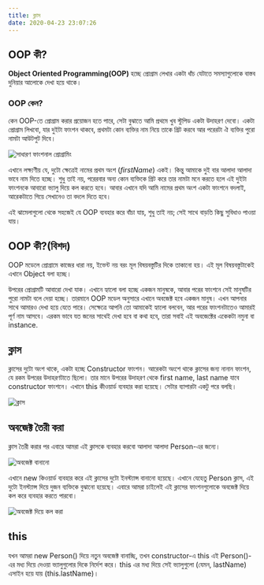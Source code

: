```yaml
---
title: ক্লাস
date: 2020-04-23 23:07:26
---
```


## OOP কী?
**Object Oriented Programming(OOP)** হচ্ছে প্রোগ্রাম লেখার একটা ধাঁচ যেটাতে সমস্যাগুলোকে বাস্তব দুনিয়ার আলোকে দেখা হয়ে থাকে। 

### OOP কেন?
কেন OOP-তে প্রোগ্রাম করার প্রয়োজন হতে পারে, সেটা বুঝাতে আমি প্রথমে খুব স্টুপিড একটা উদাহরণ দেবো। একটা প্রোগ্রাম লিখবো, যার দুইটা ফাংশন থাকবে, প্রথমটা কোন ব্যক্তির নাম নিয়ে তাকে গ্রিট করবে আর পরেরটা ঐ ব্যক্তির পুরো নামটা আউটপুট দিবে। 

![সাধারণ ফাংশনাল প্রোগ্রামিং](https://i.imgur.com/cOUet5Q.png)

এখানে লক্ষ্যণীয় যে, দুটো ক্ষেত্রেই নামের প্রথম অংশ (_firstName_) একই। কিন্তু আমাকে দুই বার আলাদা আলাদা ভাবে নাম দিতে হচ্ছে। শুধু তাই নয়, পরেরবার অন্য কোন ব্যক্তিকে গ্রিট করে তার নামটা মনে করতে হলে এই দুইটা ফাংশনকে আবারো ভ্যালু দিয়ে কল করতে হবে। আবার এখানে যদি আমি নামের প্রথম অংশ একটা ফাংশনে বদলাই, আরেকটাতে গিয়ে সেখানেও তা বদলে দিতে হবে।

এই ঝামেলাগুলো থেকে সহজেই যে OOP ব্যবহার করে বাঁচা যায়, শুধু তাই নয়; সেই সাথে বাড়তি কিছু সুবিধাও পাওয়া যায়।

## OOP কী?(বিশদ)
OOP মডেলে প্রোগ্রামে কাজের ধারা নয়, ইভেন্ট নয় বরং মূল বিষয়বস্তুটির দিকে তাকানো হয়। এই মূল বিষয়বস্তুটাকেই এখানে Object বলা হচ্ছে। 

উপরের প্রোগ্রামটি আবারো দেখা যাক। এখানে হ্যালো বলা হচ্ছে একজন মানুষকে, আবার পরের ফাংশনে সেই মানুষটির পুরো নামটা বলে দেয়া হচ্ছে। তারমানে OOP মডেল অনুসারে এখানে অবজেক্ট হবে একজন মানুষ। এখন আপনার সাথে আমারও দেখা হয়ে যেতে পারে। সেক্ষেত্রে আপনি তো আমাকেই হ্যালো বলবেন, আর পরের ফাংশনটাতেও আমারই পূর্ণ নাম আসবে। এরকম ভাবে যত জনের সাথেই দেখা হবে বা কথা হবে, তারা সবাই এই অবজেক্টের একেকটা নমুনা বা instance.

## ক্লাস
ক্লাসের দুটো অংশ থাকে, একটা হচ্ছে Constructor ফাংশন। আরেকটা অংশে থাকে ক্লাসের জন্য নানান ফাংশন, যে রকম উপরের উদাহরণটাতে ছিলো। তার মানে উপরের উদাহরণ থেকে first name, last name যাবে constructor ফাংশনে। এখানে this কীওয়ার্ড ব্যবহার করা হয়েছে। সেটার ব্যাপারটা একটু পরে বলছি।

![ক্লাস](https://i.imgur.com/olToDgd.png)

## অবজেক্ট তৈরী করা
ক্লাস তৈরী করার পর এবারে আমরা এই ক্লাসকে ব্যবহার করবো আলাদা আলাদা Person-এর জন্যে।

![অবজেক্ট বানানো](https://i.imgur.com/vG5nDwi.png)

এখানে new কিওয়ার্ড ব্যবহার করে এই ক্লাসের দুটো ইনস্ট্যান্স বানানো হয়েছে। এখানে যেহেতু Person ক্লাস, এই দুটো ইনস্ট্যান্স দিয়ে দুজন ব্যক্তিকে বুঝানো হয়েছে। এবারে আমরা চাইলেই এই ক্লাসের ফাংশনগুলোকে অবজেক্ট দিয়ে কল করে ব্যবহার করতে পারবো।

![অবজেক্ট দিয়ে কল করা](https://i.imgur.com/HZbi34Y.png)

## this
যখন আমরা new Person() দিয়ে নতুন অবজেক্ট বানাচ্ছি, তখন constructor-এ this এই Person()-এর মধ্য দিয়ে দেওয়া ভ্যালুগুলোর দিকে নির্দেশ করে। this এর মধ্য দিয়ে সেই ভ্যালুগুলো (যেমন, lastName) এসাইন হয়ে যায় (this.lastName)।


